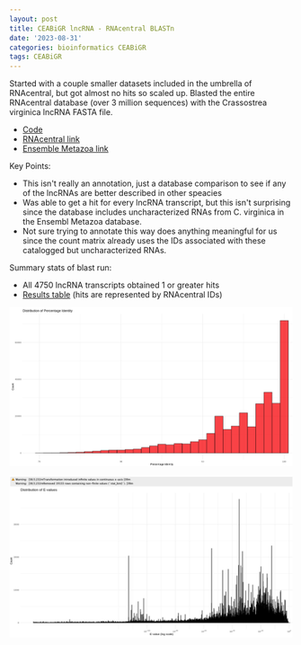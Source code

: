 ```yaml
---
layout: post
title: CEABiGR lncRNA - RNAcentral BLASTn
date: '2023-08-31'
categories: bioinformatics CEABiGR
tags: CEABiGR
---
```


Started with a couple smaller datasets included in the umbrella of RNAcentral, but got almost no hits so scaled up. Blasted the entire RNAcentral database (over 3 million sequences) with the Crassostrea virginica lncRNA FASTA file.

- [Code](https://github.com/zbengt/oyster-lnc/blob/main/code/07-RNAcentral-database-comparison.Rmd)
- [RNAcentral link](https://rnacentral.org/)
- [Ensemble Metazoa link](https://metazoa.ensembl.org/index.html)

Key Points:
- This isn't really an annotation, just a database comparison to see if any of the lncRNAs are better described in other speacies
- Was able to get a hit for every lncRNA transcript, but this isn't surprising since the database includes uncharacterized RNAs from C. virginica in the Ensembl Metazoa database.
- Not sure trying to annotate this way does anything meaningful for us since the count matrix already uses the IDs associated with these catalogged but uncharacterized RNAs.

Summary stats of blast run:

- All 4750 lncRNA transcripts obtained 1 or greater hits
- [Results table](https://github.com/zbengt/oyster-lnc/blob/main/output/database_blasts/RNAcentral/rnacentral.tab) (hits are represented by RNAcentral IDs)

![image](https://github.com/zbengt/zbengt.github.io/blob/master/assets/img/oyster-lnc/RNAcentral-blast-percentage-identity.png?raw=true)

![image](https://github.com/zbengt/zbengt.github.io/blob/master/assets/img/oyster-lnc/RNAcentral-blastn-e-value-distribution.png?raw=true)



